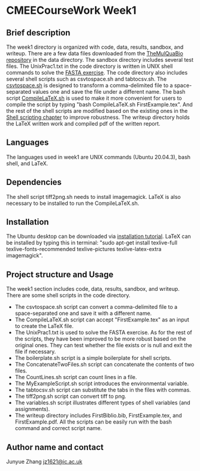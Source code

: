 # CMEECourseWork Week1
## Brief description
The week1 directory is organized with code, data, results, sandbox, and writeup. There are a few data files downloaded from the [TheMulQuaBio repository](https://github.com/mhasoba/TheMulQuaBio) in the data directory. 
The sandbox directory includes several test files.
The UnixPrac1.txt in the code directory is written in UNIX shell commands to solve the [FASTA exercise](https://mhasoba.github.io/TheMulQuaBio/notebooks/01-Unix.html#fasta-exercise). The code directory also includes several shell scripts such as csvtospace.sh and tabtocsv.sh.
The [csvtospace.sh](https://mhasoba.github.io/TheMulQuaBio/notebooks/02-ShellScripting.html#a-new-shell-script) is designed to transform a comma-delimited file to a space-separated values one and save the file under a different name. 
The bash script [CompileLaTeX.sh](https://mhasoba.github.io/TheMulQuaBio/notebooks/04-LaTeX.html#first-latex-example) is used to make it more convenient for users to compile the script by typing "bash CompileLaTeX.sh FirstExample.tex".
And the rest of the shell scripts are modified based on the existing ones in the [Shell scripting chapter](https://mhasoba.github.io/TheMulQuaBio/notebooks/02-ShellScripting.html#a-useful-shell-scripting-example) to improve robustness.
The writeup directory holds the LaTeX written work and compiled pdf of the written report.
## Languages
The languages used in week1 are UNIX commands (Ubuntu 20.04.3), bash shell, and LaTeX.

## Dependencies
The shell script tiff2png.sh needs to install imagemagick. LaTeX is also necessary to be installed to run the CompileLaTeX.sh.

## Installation
The Ubuntu desktop can be downloaded via [installation tutorial](https://ubuntu.com/tutorials/install-ubuntu-desktop#1-overview). LaTeX can be installed by typing this in terminal: "sudo apt-get install texlive-full texlive-fonts-recommended texlive-pictures texlive-latex-extra imagemagick".

## Project structure and Usage
The week1 section includes code, data, results, sandbox, and writeup. There are some shell scripts in the code directory. 
+ The csvtospace.sh script can convert a comma-delimited file to a space-separated one and save it with a different name. 
+ The CompileLaTeX.sh script can accept "FirstExample.tex" as an input to create the LaTeX file.
+ The UnixPrac1.txt is used to solve the FASTA exercise. 
As for the rest of the scripts, they have been improved to be more robust based on the original ones. They can test whether the file exists or is null and exit the file if necessary.
+ The boilerplate.sh script is a simple boilerplate for shell scripts.
+ The ConcatenateTwoFiles.sh script can concatenate the contents of two files.
+ The CountLines.sh script can count lines in a file.
+ The MyExampleScript.sh script introduces the environmental variable.
+ The tabtocsv.sh script can substitute the tabs in the files with commas.
+ The tiff2png.sh script can convert tiff to png.
+ The variables.sh script illustrates different types of shell variables (and assignments).
+ The writeup directory includes FirstBiblio.bib, FirstExample.tex, and FirstExample.pdf.
All the scripts can be easily run with the bash command and correct script name.

## Author name and contact
Junyue Zhang jz1621@ic.ac.uk
